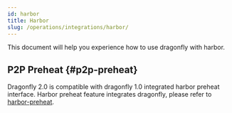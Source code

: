 ```yaml
---
id: harbor
title: Harbor
slug: /operations/integrations/harbor/
---
```


This document will help you experience how to use dragonfly with harbor.

## P2P Preheat {#p2p-preheat}

Dragonfly 2.0 is compatible with dragonfly 1.0 integrated harbor preheat interface. Harbor preheat feature integrates dragonfly, please refer to [harbor-preheat](../../advanced-guides/preheat.md#preheat).
